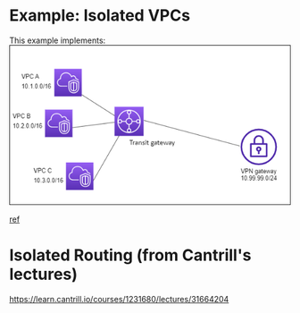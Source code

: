 # Example: Isolated VPCs

This example implements:
![Transit Gateway Isolated Routing](./transit-gateway-isolated.png)

[ref](https://docs.aws.amazon.com/vpc/latest/tgw/transit-gateway-isolated.html)


# Isolated Routing (from Cantrill's lectures)
https://learn.cantrill.io/courses/1231680/lectures/31664204